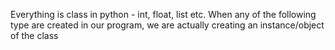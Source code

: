 Everything is class in python - int, float, list etc. When any of the following type are created in our program, we are actually creating an instance/object of the class
